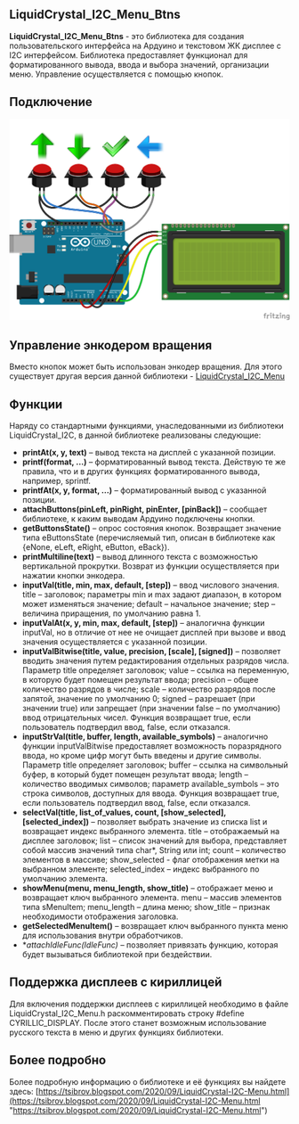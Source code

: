 ## LiquidCrystal_I2C_Menu_Btns
**LiquidCrystal_I2C_Menu_Btns** - это библиотека для создания пользовательского интерфейса на Ардуино и текстовом ЖК дисплее с I2C интерфейсом. Библиотека предоставляет функционал для форматированного вывода, ввода и выбора значений, организации меню. Управление осуществляется с помощью кнопок.

## Подключение
[![LiquidCrystal_I2C_Menu_Btns подключение](https://github.com/VladimirTsibrov/LiquidCrystal_I2C_Menu_Btns/raw/master/wiring/LiquidCrystal_I2C_Menu_Btns%20wiring.png "LiquidCrystal_I2C_Menu_Btns подключение")](https://github.com/VladimirTsibrov/LiquidCrystal_I2C_Menu_Btns/raw/master/wiring/LiquidCrystal_I2C_Menu_Btns%20wiring.png "LiquidCrystal_I2C_Menu_Btns подключение")

## Управление энкодером вращения
Вместо кнопок может быть использован энкодер вращения. Для этого существует другая версия данной библиотеки - [LiquidCrystal_I2C_Menu](https://github.com/VladimirTsibrov/LiquidCrystal_I2C_Menu "LiquidCrystal_I2C_Menu")

## Функции
Наряду со стандартными функциями, унаследованными из библиотеки LiquidCrystal_I2C, в данной библиотеке реализованы следующие:
- **printAt(x, y, text)** – вывод текста на дисплей с указанной позиции.
- **printf(format, …)** – форматированный вывод текста. Действую те же правила, что и в других функциях форматированного вывода, например, sprintf.
- **printfAt(x, y, format, …)** – форматированный вывод с указанной позиции.
- **attachButtons(pinLeft, pinRight, pinEnter, [pinBack])** – сообщает библиотеке, к каким выводам Ардуино подключены кнопки.
- **getButtonsState()** – опрос состояния кнопок. Возвращает значение типа eButtonsState (перечисляемый тип, описан в библиотеке как {eNone, eLeft, eRight, eButton, eBack}).
- **printMultiline(text)** – вывод длинного текста с возможностью вертикальной прокрутки. Возврат из функции осуществляется при нажатии кнопки энкодера.
- **inputVal(title, min, max, default, [step])** – ввод числового значения. title – заголовок; параметры min и max задают диапазон, в котором может изменяться значение; default – начальное значение; step – величина приращения, по умолчанию равна 1.
- **inputValAt(x, y, min, max, default, [step])** – аналогична функции inputVal, но в отличие от нее не очищает дисплей при вызове и ввод значения осуществляется с указанной позиции.
- **inputValBitwise(title, value, precision, [scale], [signed])** – позволяет вводить значения путем редактирования отдельных разрядов числа. Параметр title определяет заголовок; value – ссылка на переменную, в которую будет помещен результат ввода; precision – общее количество разрядов в числе; scale – количество разрядов после запятой, значение по умолчанию 0; signed – разрешает (при значении true) или запрещает (при значении false – по умолчанию) ввод отрицательных чисел. Функция возвращает true, если пользователь подтвердил ввод, false, если отказался.
- **inputStrVal(title, buffer, length, available_symbols)** – аналогично функции inputValBitwise предоставляет возможность поразрядного ввода, но кроме цифр могут быть введены и другие символы. Параметр title определяет заголовок; buffer – ссылка на символьный буфер, в который будет помещен результат ввода; length – количество вводимых символов; параметр available_symbols – это строка символов, доступных для ввода. Функция возвращает true, если пользователь подтвердил ввод, false, если отказался.
- **selectVal(title, list_of_values, count, [show_selected], [selected_index])** – позволяет выбрать значение из списка list и возвращает индекс выбранного элемента.  title – отображаемый на дисплее заголовок; list – список значений для выбора, представляет собой массив значений типа char*, String или int; count – количество элементов в массиве; show_selected - флаг отображения метки на выбранном элементе; selected_index – индекс выбранного по умолчанию элемента.
- **showMenu(menu, menu_length, show_title)** – отображает меню и возвращает ключ выбранного элемента. menu – массив элементов типа sMenuItem; menu_length – длина меню; show_title – признак необходимости отображения заголовка.
- **getSelectedMenuItem()** – возвращает ключ выбранного пункта меню для использования внутри обработчиков.
- **attachIdleFunc(*IdleFunc)** – позволяет привязать функцию, которая будет вызываться библиотекой при бездействии.

## Поддержка дисплеев с кириллицей
Для включения поддержки дисплеев с кириллицей необходимо в файле LiquidCrystal_I2C_Menu.h раскомментировать строку #define CYRILLIC_DISPLAY. После этого станет возможным использование русского текста в меню и других функциях библиотеки.

## Более подробно
Более подробную информацию о библиотеке и её функциях вы найдете здесь: [https://tsibrov.blogspot.com/2020/09/LiquidCrystal-I2C-Menu.html](https://tsibrov.blogspot.com/2020/09/LiquidCrystal-I2C-Menu.html "https://tsibrov.blogspot.com/2020/09/LiquidCrystal-I2C-Menu.html")